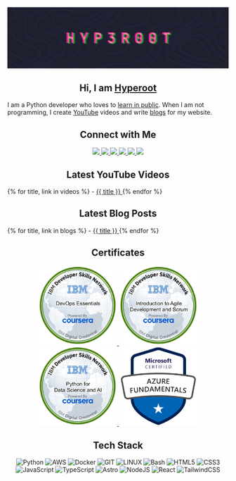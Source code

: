 
<!-- Banner -->
<img src="./assets/animated_banner.gif" style="width: 100vw"/>

<div align="center">

## Hi, I am <a href="https://hyperoot.dev/" target="_blank">Hyperoot</a>
</div>

I am a Python developer who loves to [learn in public](https://mindmaze.hyperoot.dev/). When I am not programming, I create [YouTube](https://www.youtube.com/@hyp3r00t) videos and write [blogs](https://hyperoot.dev/) for my website.

<div align="center">

## Connect with Me

<a href="https://github.com/HYP3R00T" target="_blank">
<img src="https://img.shields.io/badge/github-24273a?style=for-the-badge&logo=github&logoColor=white" style="height: 32px"/>
</a>
<a href="https://www.linkedin.com/in/rajesh-kumar-das/" target="_blank">
<img src="https://img.shields.io/badge/LinkedIn-24273a?style=for-the-badge&logo=linkedin&logoColor=white" style="height: 32px"/>
</a>
<a href="https://mastodon.social/@hyp3r00t" target="_blank">
<img src="https://img.shields.io/badge/mastodon-24273a?style=for-the-badge&logo=mastodon&logoColor=white" style="height: 32px"/>
</a>
<a href="https://www.youtube.com/@hyp3r00t" target="_blank">
<img src="https://img.shields.io/badge/youtube-24273a?style=for-the-badge&logo=youtube&logoColor=white" style="height: 32px"/>
</a>
<a href="https://discord.gg/tWZRBhaPhd" target="_blank">
<img src="https://img.shields.io/badge/discord-24273a?style=for-the-badge&logo=discord&logoColor=white" style="height: 32px"/>
</a>
<a href="https://hashnode.com/@hyperoot" target="_blank">
<img src="https://img.shields.io/badge/hashnode-24273a?style=for-the-badge&logo=hashnode&logoColor=white" style="height: 32px"/>
</a>
</div>

<div align="center">

## Latest YouTube Videos
</div>
{% for title, link in videos %}
- <a href="{{ link }}" target="_blank">{{ title }}
</a>
{% endfor %}

<div align="center">

## Latest Blog Posts
</div>
{% for title, link in blogs %}
- <a href="{{ link }}" target="_blank">{{ title }}
</a>
{% endfor %}

<div align="center">

## Certificates

<a href="https://www.credly.com/badges/868906dd-a866-41de-8cac-05f7245eb885/public_url" target="_blank">
<img src="./assets/devops-essentials.2-removebg-preview.png" style="height: 180px"/>
</a>
<a href="https://www.credly.com/badges/3bc12e55-8398-4d79-ab64-b569e7eb0858/public_url" target="_blank">
<img src="./assets/introduction-to-agile-development-and-scrum-removebg-preview.png" style="height: 180px"/>
</a>
<a href="https://www.credly.com/badges/678e8685-1559-4a48-a69a-4c3febb53fbd/public_url" target="_blank">
<img src="./assets/python-for-data-science-and-ai-removebg-preview.png" style="height: 180px"/>
</a>
<a href="https://www.credly.com/badges/be903c6e-bc08-4117-bb7e-942e5364e32b/public_url">
<img src="./assets/microsoft-certified-azure-fundamentals.png" style="height: 180px"/>
</a>
</div>

<div align="center">

## Tech Stack


![Python](https://img.shields.io/badge/python-3776AB.svg?style=for-the-badge&logo=css3&logoColor=white) 
![AWS](https://img.shields.io/badge/AWS-FF9900.svg?style=for-the-badge&logo=amazonwebservices&logoColor=white) 
![Docker](https://img.shields.io/badge/docker-0db7ed.svg?style=for-the-badge&logo=docker&logoColor=white) 
![GIT](https://img.shields.io/badge/Git-fc6d26?style=for-the-badge&logo=git&logoColor=white) 
![LINUX](https://img.shields.io/badge/Linux-FCC624?style=for-the-badge&logo=linux&logoColor=black) 
![Bash](https://img.shields.io/badge/Bash-4EAA25?style=for-the-badge&logo=gnubash&logoColor=black) 
![HTML5](https://img.shields.io/badge/html5-E34F26.svg?style=for-the-badge&logo=html5&logoColor=white) 
![CSS3](https://img.shields.io/badge/css3-1572B6.svg?style=for-the-badge&logo=css3&logoColor=white) 
![JavaScript](https://img.shields.io/badge/javascript-323330.svg?style=for-the-badge&logo=javascript&logoColor=F7DF1E) 
![TypeScript](https://img.shields.io/badge/typescript-007ACC.svg?style=for-the-badge&logo=typescript&logoColor=white) 
![Astro](https://img.shields.io/badge/astro-BC52EE.svg?style=for-the-badge&logo=astro&logoColor=white) 
![NodeJS](https://img.shields.io/badge/node.js-6DA55F?style=for-the-badge&logo=node.js&logoColor=white) 
![React](https://img.shields.io/badge/react-20232a.svg?style=for-the-badge&logo=react&logoColor=61DAFB) 
![TailwindCSS](https://img.shields.io/badge/tailwindcss-38B2AC.svg?style=for-the-badge&logo=tailwind-css&logoColor=white) 
